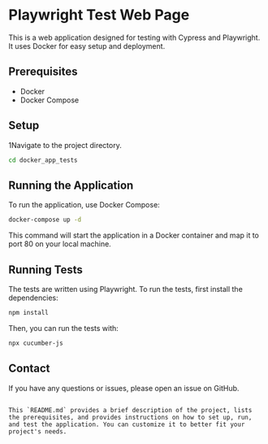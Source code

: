 # Playwright Test Web Page

This is a web application designed for testing with Cypress and Playwright. It uses Docker for easy setup and deployment.

## Prerequisites

- Docker
- Docker Compose

## Setup

1Navigate to the project directory.
```bash
cd docker_app_tests
```

## Running the Application

To run the application, use Docker Compose:

```bash
docker-compose up -d
```

This command will start the application in a Docker container and map it to port 80 on your local machine.

## Running Tests

The tests are written using Playwright. To run the tests, first install the dependencies:

```bash
npm install
```

Then, you can run the tests with:

```bash
npx cucumber-js
```

## Contact

If you have any questions or issues, please open an issue on GitHub.
```

This `README.md` provides a brief description of the project, lists the prerequisites, and provides instructions on how to set up, run, and test the application. You can customize it to better fit your project's needs.